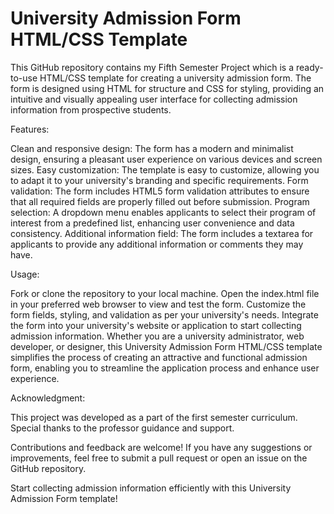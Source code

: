 # University Admission Form HTML/CSS Template

This GitHub repository contains my Fifth Semester Project which is a ready-to-use HTML/CSS template for creating a university admission form. The form is designed using HTML for structure and CSS for styling, providing an intuitive and visually appealing user interface for collecting admission information from prospective students.

Features:

Clean and responsive design: The form has a modern and minimalist design, ensuring a pleasant user experience on various devices and screen sizes.
Easy customization: The template is easy to customize, allowing you to adapt it to your university's branding and specific requirements.
Form validation: The form includes HTML5 form validation attributes to ensure that all required fields are properly filled out before submission.
Program selection: A dropdown menu enables applicants to select their program of interest from a predefined list, enhancing user convenience and data consistency.
Additional information field: The form includes a textarea for applicants to provide any additional information or comments they may have.

Usage:

Fork or clone the repository to your local machine.
Open the index.html file in your preferred web browser to view and test the form.
Customize the form fields, styling, and validation as per your university's needs.
Integrate the form into your university's website or application to start collecting admission information.
Whether you are a university administrator, web developer, or designer, this University Admission Form HTML/CSS template simplifies the process of creating an attractive and functional admission form, enabling you to streamline the application process and enhance user experience.

Acknowledgment:

This project was developed as a part of the first semester curriculum. Special thanks to the professor guidance and support.

Contributions and feedback are welcome! If you have any suggestions or improvements, feel free to submit a pull request or open an issue on the GitHub repository.

Start collecting admission information efficiently with this University Admission Form template!

